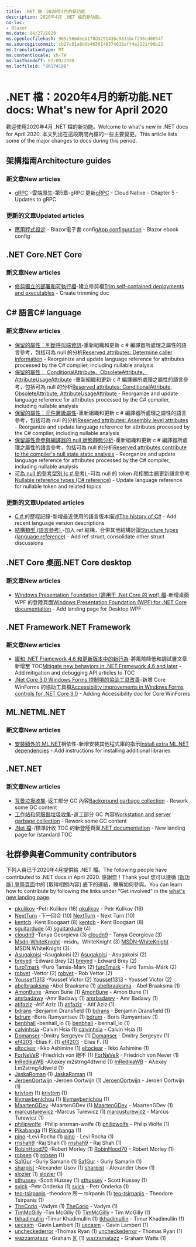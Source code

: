 ```yaml
---
title: .NET 檔：2020年4月的新功能
description: 2020年4月 .NET 檔的新功能。
no-loc:
- Blazor
ms.date: 04/27/2020
ms.openlocfilehash: 969c566deeb178d3291436c9831bcf296cd0854f
ms.sourcegitcommit: cb27c01a8b0b4630148374638aff4e2221f90b22
ms.translationtype: MT
ms.contentlocale: zh-TW
ms.lasthandoff: 07/09/2020
ms.locfileid: "86174188"
---
```

# <a name="net-docs-whats-new-for-april-2020"></a><span data-ttu-id="c8cfa-103">.NET 檔：2020年4月的新功能</span><span class="sxs-lookup"><span data-stu-id="c8cfa-103">.NET docs: What's new for April 2020</span></span>

<span data-ttu-id="c8cfa-104">歡迎使用2020年4月 .NET 檔的新功能。</span><span class="sxs-lookup"><span data-stu-id="c8cfa-104">Welcome to what's new in .NET docs for April 2020.</span></span> <span data-ttu-id="c8cfa-105">本文列出在這段期間內檔的一些主要變更。</span><span class="sxs-lookup"><span data-stu-id="c8cfa-105">This article lists some of the major changes to docs during this period.</span></span>

## <a name="architecture-guides"></a><span data-ttu-id="c8cfa-106">架構指南</span><span class="sxs-lookup"><span data-stu-id="c8cfa-106">Architecture guides</span></span>

### <a name="new-articles"></a><span data-ttu-id="c8cfa-107">新文章</span><span class="sxs-lookup"><span data-stu-id="c8cfa-107">New articles</span></span>

- <span data-ttu-id="c8cfa-108">[gRPC](../architecture/cloud-native/grpc.md) -雲端原生-第5章-gRPC 更新</span><span class="sxs-lookup"><span data-stu-id="c8cfa-108">[gRPC](../architecture/cloud-native/grpc.md) - Cloud Native - Chapter 5 - Updates to gRPC</span></span>

### <a name="updated-articles"></a><span data-ttu-id="c8cfa-109">更新的文章</span><span class="sxs-lookup"><span data-stu-id="c8cfa-109">Updated articles</span></span>

- <span data-ttu-id="c8cfa-110">[應用程式設定](../architecture/blazor-for-web-forms-developers/config.md)  -  Blazor電子書 config</span><span class="sxs-lookup"><span data-stu-id="c8cfa-110">[App configuration](../architecture/blazor-for-web-forms-developers/config.md) - Blazor ebook config</span></span>

## <a name="net-core"></a><span data-ttu-id="c8cfa-111">.NET Core</span><span class="sxs-lookup"><span data-stu-id="c8cfa-111">.NET Core</span></span>

### <a name="new-articles"></a><span data-ttu-id="c8cfa-112">新文章</span><span class="sxs-lookup"><span data-stu-id="c8cfa-112">New articles</span></span>

- <span data-ttu-id="c8cfa-113">[修剪獨立的部署和可執行檔](../core/deploying/trim-self-contained.md)-建立修剪檔</span><span class="sxs-lookup"><span data-stu-id="c8cfa-113">[Trim self-contained deployments and executables](../core/deploying/trim-self-contained.md) - Create trimming doc</span></span>

## <a name="c-language"></a><span data-ttu-id="c8cfa-114">C# 語言</span><span class="sxs-lookup"><span data-stu-id="c8cfa-114">C# language</span></span>

### <a name="new-articles"></a><span data-ttu-id="c8cfa-115">新文章</span><span class="sxs-lookup"><span data-stu-id="c8cfa-115">New articles</span></span>

- <span data-ttu-id="c8cfa-116">[保留的屬性：判斷呼叫端資訊](../csharp/language-reference/attributes/caller-information.md)-重新組織和更新 c # 編譯器所處理之屬性的語言參考，包括可為 null 的分析</span><span class="sxs-lookup"><span data-stu-id="c8cfa-116">[Reserved attributes: Determine caller information](../csharp/language-reference/attributes/caller-information.md) - Reorganize and update language reference for attributes processed by the C# compiler, including nullable analysis</span></span>
- <span data-ttu-id="c8cfa-117">[保留的屬性： ConditionalAttribute、ObsoleteAttribute、AttributeUsageAttribute](../csharp/language-reference/attributes/general.md) -重新組織和更新 c # 編譯器所處理之屬性的語言參考，包括可為 null 的分析</span><span class="sxs-lookup"><span data-stu-id="c8cfa-117">[Reserved attributes: ConditionalAttribute, ObsoleteAttribute, AttributeUsageAttribute](../csharp/language-reference/attributes/general.md) - Reorganize and update language reference for attributes processed by the C# compiler, including nullable analysis</span></span>
- <span data-ttu-id="c8cfa-118">[保留的屬性：元件層級屬性](../csharp/language-reference/attributes/global.md)-重新組織和更新 c # 編譯器所處理之屬性的語言參考，包括可為 null 的分析</span><span class="sxs-lookup"><span data-stu-id="c8cfa-118">[Reserved attributes: Assembly level attributes](../csharp/language-reference/attributes/global.md) - Reorganize and update language reference for attributes processed by the C# compiler, including nullable analysis</span></span>
- <span data-ttu-id="c8cfa-119">[保留屬性會參與編譯器的 null 狀態靜態分析](../csharp/language-reference/attributes/nullable-analysis.md)-重新組織和更新 c # 編譯器所處理之屬性的語言參考，包括可為 null 的分析</span><span class="sxs-lookup"><span data-stu-id="c8cfa-119">[Reserved attributes contribute to the compiler's null state static analysis](../csharp/language-reference/attributes/nullable-analysis.md) - Reorganize and update language reference for attributes processed by the C# compiler, including nullable analysis</span></span>
- <span data-ttu-id="c8cfa-120">[可為 null 的參考型別 (c # 參考) ](../csharp/language-reference/builtin-types/nullable-reference-types.md) -可為 null 的 token 和相關主題更新語言參考</span><span class="sxs-lookup"><span data-stu-id="c8cfa-120">[Nullable reference types (C# reference)](../csharp/language-reference/builtin-types/nullable-reference-types.md) - Update language reference for nullable token and related topics</span></span>

### <a name="updated-articles"></a><span data-ttu-id="c8cfa-121">更新的文章</span><span class="sxs-lookup"><span data-stu-id="c8cfa-121">Updated articles</span></span>

- <span data-ttu-id="c8cfa-122">[C \# ](../csharp/whats-new/csharp-version-history.md)的歷程記錄-新增最近使用的語言版本描述</span><span class="sxs-lookup"><span data-stu-id="c8cfa-122">[The history of C\#](../csharp/whats-new/csharp-version-history.md) - Add recent language version descriptions</span></span>
- <span data-ttu-id="c8cfa-123">[結構類型 (語言參考) ](../csharp/language-reference/builtin-types/struct.md) -加入 ref 結構，合併其他結構討論</span><span class="sxs-lookup"><span data-stu-id="c8cfa-123">[Structure types (language reference)](../csharp/language-reference/builtin-types/struct.md) - Add ref struct, consolidate other struct discussions</span></span>

## <a name="net-core-desktop"></a><span data-ttu-id="c8cfa-124">.NET Core 桌面</span><span class="sxs-lookup"><span data-stu-id="c8cfa-124">.NET Core desktop</span></span>

### <a name="new-articles"></a><span data-ttu-id="c8cfa-125">新文章</span><span class="sxs-lookup"><span data-stu-id="c8cfa-125">New articles</span></span>

- <span data-ttu-id="c8cfa-126">[Windows Presentation Foundation (適用于 .Net Core 的 wpf) 檔](../desktop-wpf/index.yml)-新增桌面 WPF 的登陸頁面</span><span class="sxs-lookup"><span data-stu-id="c8cfa-126">[Windows Presentation Foundation (WPF) for .NET Core documentation](../desktop-wpf/index.yml) - Add landing page for Desktop WPF</span></span>

## <a name="net-framework"></a><span data-ttu-id="c8cfa-127">.NET Framework</span><span class="sxs-lookup"><span data-stu-id="c8cfa-127">.NET Framework</span></span>

### <a name="new-articles"></a><span data-ttu-id="c8cfa-128">新文章</span><span class="sxs-lookup"><span data-stu-id="c8cfa-128">New articles</span></span>

- <span data-ttu-id="c8cfa-129">[緩和 .NET Framework 4.6 和更新版本中的新行為](../framework/migration-guide/mitigations.md)-將風險降低和調試層文章新增至 TOC</span><span class="sxs-lookup"><span data-stu-id="c8cfa-129">[Mitigate new behaviors in .NET Framework 4.6 and later](../framework/migration-guide/mitigations.md) - Add mitigation and debugging API articles to TOC</span></span>
- <span data-ttu-id="c8cfa-130">[.Net Core 3.0 Windows Forms 控制項的協助工具改善](../framework/winforms/windows-forms-accessibility-improvements.md)-新增 Core WinForms 的協助工具檔</span><span class="sxs-lookup"><span data-stu-id="c8cfa-130">[Accessibility improvements in Windows Forms controls for .NET Core 3.0](../framework/winforms/windows-forms-accessibility-improvements.md) - Adding Accessibility doc for Core WinForms</span></span>

## <a name="mlnet"></a><span data-ttu-id="c8cfa-131">ML.NET</span><span class="sxs-lookup"><span data-stu-id="c8cfa-131">ML.NET</span></span>

### <a name="new-articles"></a><span data-ttu-id="c8cfa-132">新文章</span><span class="sxs-lookup"><span data-stu-id="c8cfa-132">New articles</span></span>

- <span data-ttu-id="c8cfa-133">[安裝額外的 ML.NET](../machine-learning/how-to-guides/install-extra-dependencies.md)相依性-新增安裝其他程式庫的指示</span><span class="sxs-lookup"><span data-stu-id="c8cfa-133">[Install extra ML.NET dependencies](../machine-learning/how-to-guides/install-extra-dependencies.md) - Add instructions for installing additional libraries</span></span>

## <a name="net"></a><span data-ttu-id="c8cfa-134">.NET</span><span class="sxs-lookup"><span data-stu-id="c8cfa-134">.NET</span></span>

### <a name="new-articles"></a><span data-ttu-id="c8cfa-135">新文章</span><span class="sxs-lookup"><span data-stu-id="c8cfa-135">New articles</span></span>

- <span data-ttu-id="c8cfa-136">[背景垃圾收集](../standard/garbage-collection/background-gc.md)-返工部分 GC 內容</span><span class="sxs-lookup"><span data-stu-id="c8cfa-136">[Background garbage collection](../standard/garbage-collection/background-gc.md) - Rework some GC content</span></span>
- <span data-ttu-id="c8cfa-137">[工作站和伺服器垃圾收集](../standard/garbage-collection/workstation-server-gc.md)-返工部分 GC 內容</span><span class="sxs-lookup"><span data-stu-id="c8cfa-137">[Workstation and server garbage collection](../standard/garbage-collection/workstation-server-gc.md) - Rework some GC content</span></span>
- <span data-ttu-id="c8cfa-138">[.Net 檔](../standard/index.yml)-/標準計收 TOC 的新登陸頁面</span><span class="sxs-lookup"><span data-stu-id="c8cfa-138">[.NET documentation](../standard/index.yml) - New landing page for /standard TOC</span></span>

## <a name="community-contributors"></a><span data-ttu-id="c8cfa-139">社群參與者</span><span class="sxs-lookup"><span data-stu-id="c8cfa-139">Community contributors</span></span>

<span data-ttu-id="c8cfa-140">下列人員已于2020年4月提供給 .NET 檔。</span><span class="sxs-lookup"><span data-stu-id="c8cfa-140">The following people have contributed to .NET docs in April 2020.</span></span> <span data-ttu-id="c8cfa-141">感謝您！</span><span class="sxs-lookup"><span data-stu-id="c8cfa-141">Thank you!</span></span> <span data-ttu-id="c8cfa-142">您可以遵循 [[新功能] 登陸頁面](index.yml)中的 [取得相關內容] 底下的連結，瞭解如何參與。</span><span class="sxs-lookup"><span data-stu-id="c8cfa-142">You can learn how to contribute by following the links under "Get involved" in the [what's new landing page](index.yml).</span></span>

- <span data-ttu-id="c8cfa-143">[pkulikov](https://github.com/pkulikov) -Petr Kulikov (16) </span><span class="sxs-lookup"><span data-stu-id="c8cfa-143">[pkulikov](https://github.com/pkulikov) - Petr Kulikov (16)</span></span>
- <span data-ttu-id="c8cfa-144">[NextTurn](https://github.com/NextTurn) -下一回合 (10) </span><span class="sxs-lookup"><span data-stu-id="c8cfa-144">[NextTurn](https://github.com/NextTurn) - Next Turn (10)</span></span>
- <span data-ttu-id="c8cfa-145">[kentcb](https://github.com/kentcb) -Kent Boogaart (8) </span><span class="sxs-lookup"><span data-stu-id="c8cfa-145">[kentcb](https://github.com/kentcb) - Kent Boogaart (8)</span></span>
- <span data-ttu-id="c8cfa-146">[sguitardude](https://github.com/sguitardude) (4) </span><span class="sxs-lookup"><span data-stu-id="c8cfa-146">[sguitardude](https://github.com/sguitardude) (4)</span></span>
- <span data-ttu-id="c8cfa-147">[cloudn9](https://github.com/cloudn9) -Tanya Georgieva (3) </span><span class="sxs-lookup"><span data-stu-id="c8cfa-147">[cloudn9](https://github.com/cloudn9) - Tanya Georgieva (3)</span></span>
- <span data-ttu-id="c8cfa-148">[Msdn-WhiteKnight](https://github.com/MSDN-WhiteKnight) -msdn。WhiteKnight (3) </span><span class="sxs-lookup"><span data-stu-id="c8cfa-148">[MSDN-WhiteKnight](https://github.com/MSDN-WhiteKnight) - MSDN.WhiteKnight (3)</span></span>
- <span data-ttu-id="c8cfa-149">[Asugakoisi](https://github.com/Asugakoisi) -Asugakoisi (2) </span><span class="sxs-lookup"><span data-stu-id="c8cfa-149">[Asugakoisi](https://github.com/Asugakoisi) - Asugakoisi (2)</span></span>
- <span data-ttu-id="c8cfa-150">[breyed](https://github.com/breyed) -Edward Brey (2) </span><span class="sxs-lookup"><span data-stu-id="c8cfa-150">[breyed](https://github.com/breyed) - Edward Brey (2)</span></span>
- <span data-ttu-id="c8cfa-151">[furoTmark](https://github.com/furoTmark) -Furó Tamás-Márk (2) </span><span class="sxs-lookup"><span data-stu-id="c8cfa-151">[furoTmark](https://github.com/furoTmark) -  Furó Tamás-Márk (2)</span></span>
- <span data-ttu-id="c8cfa-152">[robvet](https://github.com/robvet) -Vettor (2) </span><span class="sxs-lookup"><span data-stu-id="c8cfa-152">[robvet](https://github.com/robvet) - Rob Vettor (2)</span></span>
- <span data-ttu-id="c8cfa-153">[Youssef1313](https://github.com/Youssef1313) -Youssef Victor (2) </span><span class="sxs-lookup"><span data-stu-id="c8cfa-153">[Youssef1313](https://github.com/Youssef1313) - Youssef Victor (2)</span></span>
- <span data-ttu-id="c8cfa-154">[abelbraaksma](https://github.com/abelbraaksma) -Abel Braaksma (1) </span><span class="sxs-lookup"><span data-stu-id="c8cfa-154">[abelbraaksma](https://github.com/abelbraaksma) - Abel Braaksma (1)</span></span>
- <span data-ttu-id="c8cfa-155">[AmonBune](https://github.com/AmonBune) -Amon Bune (1) </span><span class="sxs-lookup"><span data-stu-id="c8cfa-155">[AmonBune](https://github.com/AmonBune) - Amon Bune (1)</span></span>
- <span data-ttu-id="c8cfa-156">[amrbadawy](https://github.com/amrbadawy) -Amr Badawy (1) </span><span class="sxs-lookup"><span data-stu-id="c8cfa-156">[amrbadawy](https://github.com/amrbadawy) - Amr Badawy (1)</span></span>
- <span data-ttu-id="c8cfa-157">[atifaziz](https://github.com/atifaziz) -Atif Aziz (1) </span><span class="sxs-lookup"><span data-stu-id="c8cfa-157">[atifaziz](https://github.com/atifaziz) - Atif Aziz (1)</span></span>
- <span data-ttu-id="c8cfa-158">[bdrans](https://github.com/bdrans) -Benjamin Dransfield (1) </span><span class="sxs-lookup"><span data-stu-id="c8cfa-158">[bdrans](https://github.com/bdrans) - Benjamin Dransfield (1)</span></span>
- <span data-ttu-id="c8cfa-159">[bdrum](https://github.com/bdrum) -Boris Rumyantsev (1) </span><span class="sxs-lookup"><span data-stu-id="c8cfa-159">[bdrum](https://github.com/bdrum) - Boris Rumyantsev (1)</span></span>
- <span data-ttu-id="c8cfa-160">[benbhall](https://github.com/benbhall) -benhall_io (1) </span><span class="sxs-lookup"><span data-stu-id="c8cfa-160">[benbhall](https://github.com/benbhall) - benhall_io (1)</span></span>
- <span data-ttu-id="c8cfa-161">[calvinhsia](https://github.com/calvinhsia) -Calvin Hsia (1) </span><span class="sxs-lookup"><span data-stu-id="c8cfa-161">[calvinhsia](https://github.com/calvinhsia) - Calvin Hsia (1)</span></span>
- <span data-ttu-id="c8cfa-162">[Domanser](https://github.com/Domanser) -Dmitry Sergeyev (1) </span><span class="sxs-lookup"><span data-stu-id="c8cfa-162">[Domanser](https://github.com/Domanser) - Dmitry Sergeyev (1)</span></span>
- <span data-ttu-id="c8cfa-163">[ef4203](https://github.com/ef4203) -Elias F. (1) </span><span class="sxs-lookup"><span data-stu-id="c8cfa-163">[ef4203](https://github.com/ef4203) - Elias F. (1)</span></span>
- <span data-ttu-id="c8cfa-164">[eltociear](https://github.com/eltociear) -Ikko Ashimine (1) </span><span class="sxs-lookup"><span data-stu-id="c8cfa-164">[eltociear](https://github.com/eltociear) - Ikko Ashimine (1)</span></span>
- <span data-ttu-id="c8cfa-165">[ForNeVeR](https://github.com/ForNeVeR) -Friedrich von 絕不 (1) </span><span class="sxs-lookup"><span data-stu-id="c8cfa-165">[ForNeVeR](https://github.com/ForNeVeR) - Friedrich von Never (1)</span></span>
- <span data-ttu-id="c8cfa-166">[InRedikaWB](https://github.com/InRedikaWB) -Aλexey m2strng4dtwrld (1) </span><span class="sxs-lookup"><span data-stu-id="c8cfa-166">[InRedikaWB](https://github.com/InRedikaWB) - Aλexey I.m2strng4dtwrld (1)</span></span>
- <span data-ttu-id="c8cfa-167">[JaskaRoman](https://github.com/JaskaRoman) (1) </span><span class="sxs-lookup"><span data-stu-id="c8cfa-167">[JaskaRoman](https://github.com/JaskaRoman) (1)</span></span>
- <span data-ttu-id="c8cfa-168">[JeroenOortwijn](https://github.com/JeroenOortwijn) -Jeroen Oortwijn (1) </span><span class="sxs-lookup"><span data-stu-id="c8cfa-168">[JeroenOortwijn](https://github.com/JeroenOortwijn) - Jeroen Oortwijn (1)</span></span>
- <span data-ttu-id="c8cfa-169">[krivtom](https://github.com/krivtom) (1) </span><span class="sxs-lookup"><span data-stu-id="c8cfa-169">[krivtom](https://github.com/krivtom) (1)</span></span>
- <span data-ttu-id="c8cfa-170">[lilymaybenichou](https://github.com/lilymaybenichou) (1) </span><span class="sxs-lookup"><span data-stu-id="c8cfa-170">[lilymaybenichou](https://github.com/lilymaybenichou) (1)</span></span>
- <span data-ttu-id="c8cfa-171">[MaartenGDev](https://github.com/MaartenGDev) -MaartenGDev (1) </span><span class="sxs-lookup"><span data-stu-id="c8cfa-171">[MaartenGDev](https://github.com/MaartenGDev) - MaartenGDev (1)</span></span>
- <span data-ttu-id="c8cfa-172">[marcusturewicz](https://github.com/marcusturewicz) -Marcus Turewicz (1) </span><span class="sxs-lookup"><span data-stu-id="c8cfa-172">[marcusturewicz](https://github.com/marcusturewicz) - Marcus Turewicz (1)</span></span>
- <span data-ttu-id="c8cfa-173">[philipwolfe](https://github.com/philipwolfe) -Philip ansman-wolfe (1) </span><span class="sxs-lookup"><span data-stu-id="c8cfa-173">[philipwolfe](https://github.com/philipwolfe) - Philip Wolfe (1)</span></span>
- <span data-ttu-id="c8cfa-174">[Pikabanga](https://github.com/Pikabanga) (1) </span><span class="sxs-lookup"><span data-stu-id="c8cfa-174">[Pikabanga](https://github.com/Pikabanga) (1)</span></span>
- <span data-ttu-id="c8cfa-175">[pino](https://github.com/pino) -Levi Rocha (1) </span><span class="sxs-lookup"><span data-stu-id="c8cfa-175">[pino](https://github.com/pino) - Levi Rocha (1)</span></span>
- <span data-ttu-id="c8cfa-176">[rnshah9](https://github.com/rnshah9) -Raj Shah (1) </span><span class="sxs-lookup"><span data-stu-id="c8cfa-176">[rnshah9](https://github.com/rnshah9) - Raj Shah (1)</span></span>
- <span data-ttu-id="c8cfa-177">[RobinHood70](https://github.com/RobinHood70) -Robert Morley (1) </span><span class="sxs-lookup"><span data-stu-id="c8cfa-177">[RobinHood70](https://github.com/RobinHood70) - Robert Morley (1)</span></span>
- <span data-ttu-id="c8cfa-178">[robsen](https://github.com/robsen) (1) </span><span class="sxs-lookup"><span data-stu-id="c8cfa-178">[robsen](https://github.com/robsen) (1)</span></span>
- <span data-ttu-id="c8cfa-179">[Sa1Gur](https://github.com/Sa1Gur) -Guriy Samarin (1) </span><span class="sxs-lookup"><span data-stu-id="c8cfa-179">[Sa1Gur](https://github.com/Sa1Gur) - Guriy Samarin (1)</span></span>
- <span data-ttu-id="c8cfa-180">[sharpist](https://github.com/sharpist) -Alexander Usov (1) </span><span class="sxs-lookup"><span data-stu-id="c8cfa-180">[sharpist](https://github.com/sharpist) - Alexander Usov (1)</span></span>
- <span data-ttu-id="c8cfa-181">[slozier](https://github.com/slozier) (1) </span><span class="sxs-lookup"><span data-stu-id="c8cfa-181">[slozier](https://github.com/slozier) (1)</span></span>
- <span data-ttu-id="c8cfa-182">[sthussey](https://github.com/sthussey) -Scott Hussey (1) </span><span class="sxs-lookup"><span data-stu-id="c8cfa-182">[sthussey](https://github.com/sthussey) - Scott Hussey (1)</span></span>
- <span data-ttu-id="c8cfa-183">[svick](https://github.com/svick) -Petr Onderka (1) </span><span class="sxs-lookup"><span data-stu-id="c8cfa-183">[svick](https://github.com/svick) - Petr Onderka (1)</span></span>
- <span data-ttu-id="c8cfa-184">[teo-tsirpanis](https://github.com/teo-tsirpanis) -theodore 所一 tsirpanis (1) </span><span class="sxs-lookup"><span data-stu-id="c8cfa-184">[teo-tsirpanis](https://github.com/teo-tsirpanis) - Theodore Tsirpanis (1)</span></span>
- <span data-ttu-id="c8cfa-185">[TheCorio](https://github.com/TheCorio) -Vadym (1) </span><span class="sxs-lookup"><span data-stu-id="c8cfa-185">[TheCorio](https://github.com/TheCorio) - Vadym (1)</span></span>
- <span data-ttu-id="c8cfa-186">[TimMcGilly](https://github.com/TimMcGilly) -Tim McGilly (1) </span><span class="sxs-lookup"><span data-stu-id="c8cfa-186">[TimMcGilly](https://github.com/TimMcGilly) - Tim McGilly (1)</span></span>
- <span data-ttu-id="c8cfa-187">[tkhadimullin](https://github.com/tkhadimullin) -Timur Khadimullin (1) </span><span class="sxs-lookup"><span data-stu-id="c8cfa-187">[tkhadimullin](https://github.com/tkhadimullin) - Timur Khadimullin (1)</span></span>
- <span data-ttu-id="c8cfa-188">[uecasm](https://github.com/uecasm) -Gavin Lambert (1) </span><span class="sxs-lookup"><span data-stu-id="c8cfa-188">[uecasm](https://github.com/uecasm) - Gavin Lambert (1)</span></span>
- <span data-ttu-id="c8cfa-189">[uncheckederror](https://github.com/uncheckederror) -Thomas Ryan (1) </span><span class="sxs-lookup"><span data-stu-id="c8cfa-189">[uncheckederror](https://github.com/uncheckederror) - Thomas Ryan (1)</span></span>
- <span data-ttu-id="c8cfa-190">[wazzamatazz](https://github.com/wazzamatazz) -Graham 瓦 (1) </span><span class="sxs-lookup"><span data-stu-id="c8cfa-190">[wazzamatazz](https://github.com/wazzamatazz) - Graham Watts (1)</span></span>
